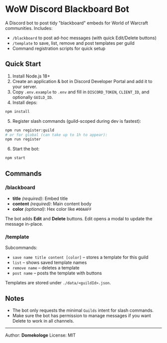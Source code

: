 # WoW Discord Blackboard Bot

A Discord bot to post tidy "blackboard" embeds for World of Warcraft communities. Includes:
- `/blackboard` to post ad-hoc messages (with quick Edit/Delete buttons)
- `/template` to save, list, remove and post templates per guild
- Command registration scripts for quick setup

## Quick Start

1. Install Node.js 18+
2. Create an application & bot in Discord Developer Portal and add it to your server.
3. Copy `.env.example` to `.env` and fill in `DISCORD_TOKEN`, `CLIENT_ID`, and optionally `GUILD_ID`.
4. Install deps:

```bash
npm install
```

5. Register slash commands (guild-scoped during dev is fastest):

```bash
npm run register:guild
# or for global (can take up to 1h to appear):
npm run register
```

6. Start the bot:

```bash
npm start
```

## Commands

### /blackboard

- **title** *(required)*: Embed title
- **content** *(required)*: Main content body
- **color** *(optional)*: Hex color like `#00AAFF`

The bot adds **Edit** and **Delete** buttons. Edit opens a modal to update the message in-place.

### /template

Subcommands:
- `save name title content [color]` – stores a template for this guild
- `list` – shows saved template names
- `remove name` – deletes a template
- `post name` – posts the template with buttons

Templates are stored under `./data/<guildId>.json`.

## Notes

- The bot only requests the minimal `Guilds` intent for slash commands.
- Make sure the bot has permission to manage messages if you want Delete to work in all channels.

---

Author: **Domekologe**
License: MIT
